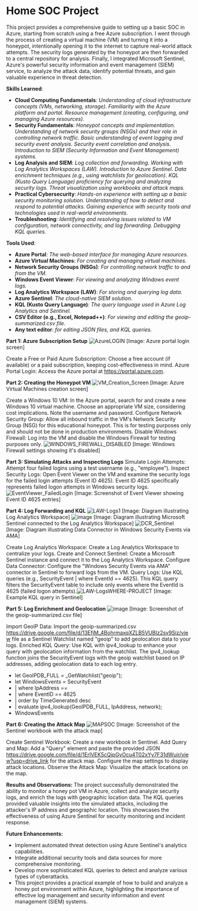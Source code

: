 # Home SOC Project
This project provides a comprehensive guide to setting up a basic SOC in Azure, starting from scratch using a free Azure subscription. I went through the process of creating a virtual machine (VM) and turning it into a honeypot, intentionally opening it to the internet to capture real-world attack attempts. The security logs generated by the honeypot are then forwarded to a central repository for analysis. Finally, I integrated Microsoft Sentinel, Azure's powerful security information and event management (SIEM) service, to analyze the attack data, identify potential threats, and gain valuable experience in threat detection.

**Skills Learned**:

- **Cloud Computing Fundamentals**:
_Understanding of cloud infrastructure concepts (VMs, networking, storage).
Familiarity with the Azure platform and portal.
Resource management (creating, configuring, and managing Azure resources)._
- **Security Fundamentals**:
_Honeypot concepts and implementation.
Understanding of network security groups (NSGs) and their role in controlling network traffic.
Basic understanding of event logging and security event analysis.
Security event correlation and analysis.
Introduction to SIEM (Security Information and Event Management) systems._
- **Log Analysis and SIEM**:
_Log collection and forwarding.
Working with Log Analytics Workspaces (LAW).
Introduction to Azure Sentinel.
Data enrichment techniques (e.g., using watchlists for geolocation).
KQL (Kusto Query Language) proficiency for querying and analyzing security logs.
Threat visualization using workbooks and attack maps._
- **Practical Cybersecurity**:
_Hands-on experience with setting up a basic security monitoring solution.
Understanding of how to detect and respond to potential attacks.
Gaining experience with security tools and technologies used in real-world environments._
- **Troubleshooting**:
_Identifying and resolving issues related to VM configuration, network connectivity, and log forwarding.
Debugging KQL queries._

**Tools Used**:

* **Azure Portal**: _The web-based interface for managing Azure resources._
* **Azure Virtual Machines**: _For creating and managing virtual machines._
* **Network Security Groups (NSGs)**: _For controlling network traffic to and from the VM._
* **Windows Event Viewer**: _For viewing and analyzing Windows event logs._
* **Log Analytics Workspace (LAW)**: _For storing and querying log data._
* **Azure Sentinel**: _The cloud-native SIEM solution._
* **KQL (Kusto Query Language)**: _The query language used in Azure Log Analytics and Sentinel._
* **CSV Editor (e.g., Excel, Notepad++)**: _For viewing and editing the geoip-summarized.csv file._
* **Any text editor**: _for editing JSON files, and KQL queries._



**Part 1: Azure Subscription Setup**
![AzureLOGIN](https://github.com/user-attachments/assets/af2a39a4-b763-4f4f-9651-51c3462b088f)
[Image: Azure portal login screen]


Create a Free or Paid Azure Subscription: Choose a free account (if available) or a paid subscription, keeping cost-effectiveness in mind.
Azure Portal Login: Access the Azure portal at https://portal.azure.com.

**Part 2: Creating the Honeypot VM**
![VM_Creation_Screen](https://github.com/user-attachments/assets/db04e549-63a7-43ff-9e63-c5d24a4e1b35)
[Image: Azure Virtual Machines creation screen]

Create a Windows 10 VM: In the Azure portal, search for and create a new Windows 10 virtual machine. Choose an appropriate VM size, considering cost implications. Note the username and password.
Configure Network Security Group: Allow all inbound traffic in the VM's Network Security Group (NSG) for this educational honeypot. This is for testing purposes only and should not be done in production environments.
Disable Windows Firewall: Log into the VM and disable the Windows Firewall for testing purposes only. ![WINDOWS_FIREWALL_DISABLED](https://github.com/user-attachments/assets/726497d9-ef52-44e7-955f-c4f750da8e88)
[Image: Windows Firewall settings showing it's disabled]

**Part 3: Simulating Attacks and Inspecting Logs**
Simulate Login Attempts: Attempt four failed logins using a test username (e.g., "employee").
Inspect Security Logs: Open Event Viewer on the VM and examine the security logs for the failed login attempts (Event ID 4625). Event ID 4625 specifically represents failed logon attempts in Windows security logs. ![EventViewer_FailedLogin](https://github.com/user-attachments/assets/4254585a-cdba-4921-b1fc-266f92884fdd)
[Image: Screenshot of Event Viewer showing Event ID 4625 entries]

**Part 4: Log Forwarding and KQL**
![LAW-Logs1](https://github.com/user-attachments/assets/9a72f895-0a2c-484c-9467-dd4288a793f5)
[Image: Diagram illustrating Log Analytics Workspace]
![image](https://github.com/user-attachments/assets/fceb713f-c359-413f-9185-3043366d0504)
[Image: Diagram illustrating Microsoft Sentinel connected to the Log Analytics Workspace]
![DCR_Sentinel](https://github.com/user-attachments/assets/8d35534e-27be-4ba7-9144-432e564efe71)
[Image: Diagram illustrating Data Connector in Windows Security Events via AMA]

Create Log Analytics Workspace: Create a Log Analytics Workspace to centralize your logs.
Create and Connect Sentinel: Create a Microsoft Sentinel instance and connect it to the Log Analytics Workspace.
Configure Data Connector: Configure the "Windows Security Events via AMA" connector in Sentinel to forward logs from the VM.
Query Logs: Use KQL queries (e.g., SecurityEvent | where EventId == 4625). This KQL query filters the SecurityEvent table to include only events where the EventId is 4625 (failed logon attempts).![LAW-LogsWHERE-PROJECT](https://github.com/user-attachments/assets/747b76a6-bc80-4576-bc10-6fa25b7e23b5)
 [Image: Example KQL query in Sentinel]

**Part 5: Log Enrichment and Geolocation**
![image](https://github.com/user-attachments/assets/86d1dcb2-763c-414b-a13c-8dc7655180d0)
[Image: Screenshot of the geoip-summarized.csv file]

Import GeoIP Data: Import the geoip-summarized.csv https://drive.google.com/file/d/13EfjM_4BohrmaxqXZLB5VUBIz2sv9Siz/view file as a Sentinel Watchlist named "geoip" to add geolocation data to your logs.
Enriched KQL Query: Use KQL with ipv4_lookup to enhance your query with geolocation information from the watchlist. The ipv4_lookup function joins the SecurityEvent logs with the geoip watchlist based on IP addresses, adding geolocation data to each log entry. 
- let GeoIPDB_FULL = _GetWatchlist("geoip");
- let WindowsEvents = SecurityEvent
-    | where IpAddress == <attacker IP address>
-    | where EventID == 4625
-    | order by TimeGenerated desc
-    | evaluate ipv4_lookup(GeoIPDB_FULL, IpAddress, network);
- WindowsEvents


**Part 6: Creating the Attack Map**
![MAPSOC](https://github.com/user-attachments/assets/e983ee1a-f4c4-4b0d-ba4f-a14fc8f60e39)
[Image: Screenshot of the Sentinel workbook with the attack map]

Create Sentinel Workbook: Create a new workbook in Sentinel.
Add Query and Map: Add a "Query" element and paste the provided JSON https://drive.google.com/file/d/1ErlVEK5cQjpGyOcu4T02xYy7F31dWuir/view?usp=drive_link for the attack map. Configure the map settings to display attack locations.
Observe the Attack Map: Visualize the attack locations on the map.

**Results and Observations:**
The project successfully demonstrated the ability to monitor a honey pot VM in Azure, collect and analyze security logs, and enrich the logs with geographic location data. The KQL queries provided valuable insights into the simulated attacks, including the attacker's IP address and geographic location. This showcases the effectiveness of using Azure Sentinel for security monitoring and incident response.

**Future Enhancements:**
- Implement automated threat detection using Azure Sentinel's analytics capabilities.
- Integrate additional security tools and data sources for more comprehensive monitoring.
- Develop more sophisticated KQL queries to detect and analyze various types of cyberattacks.
- This project provides a practical example of how to build and analyze a honey pot environment within Azure, highlighting the importance of effective log management and security information and event management (SIEM) systems.
